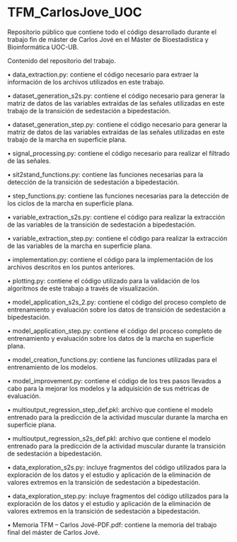 # TFM_CarlosJove_UOC
Repositorio público que contiene todo el código desarrollado durante el trabajo fin de máster de Carlos Jové en el Máster de Bioestadística y Bioinformática UOC-UB.

Contenido del repositorio del trabajo.

•	data_extraction.py: contiene el código necesario para extraer la información de los archivos utilizados en este trabajo.

•	dataset_generation_s2s.py: contiene el código necesario para generar la matriz de datos de las variables extraídas de las señales utilizadas en este trabajo de la transición de sedestación a bipedestación.

•	dataset_generation_step.py: contiene el código necesario para generar la matriz de datos de las variables extraídas de las señales utilizadas en este trabajo de la marcha en superficie plana.

•	signal_processing.py: contiene el código necesario para realizar el filtrado de las señales.

•	sit2stand_functions.py: contiene las funciones necesarias para la detección de la transición de sedestación a bipedestación.

•	step_functions.py: contiene las funciones necesarias para la detección de los ciclos de la marcha en superficie plana.

•	variable_extraction_s2s.py: contiene el código para realizar la extracción de las variables de la transición de sedestación a bipedestación.

•	variable_extraction_step.py: contiene el código para realizar la extracción de las variables de la marcha en superficie plana.

•	implementation.py: contiene el código para la implementación de los archivos descritos en los puntos anteriores.

•	plotting.py: contiene el código utilizado para la validación de los algoritmos de este trabajo a través de visualización.

•	model_application_s2s_2.py: contiene el código del proceso completo de entrenamiento y evaluación sobre los datos de transición de sedestación a bipedestación. 

•	model_application_step.py: contiene el código del proceso completo de entrenamiento y evaluación sobre los datos de la marcha en superficie plana. 

•	model_creation_functions.py: contiene las funciones utilizadas para el entrenamiento de los modelos.

•	model_improvement.py: contiene el código de los tres pasos llevados a cabo para la mejorar los modelos y la adquisición de sus métricas de evaluación.

•	multioutput_regression_step_def.pkl: archivo que contiene el modelo entrenado para la predicción de la actividad muscular durante la marcha en superficie plana.

•	multioutput_regression_s2s_def.pkl: archivo que contiene el modelo entrenado para la predicción de la actividad muscular durante la transición de sedestación a bipedestación.

•	data_exploration_s2s.py: incluye fragmentos del código utilizados para la exploración de los datos y el estudio y aplicación de la eliminación de valores extremos en la transición de sedestación a bipedestación.

•	data_exploration_step.py: incluye fragmentos del código utilizados para la exploración de los datos y el estudio y aplicación de la eliminación de valores extremos en la transición de sedestación a bipedestación.

•	Memoria TFM – Carlos Jové-PDF.pdf: contiene la memoria del trabajo final del máster de Carlos Jové. 
